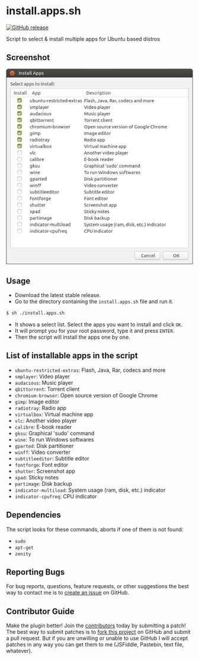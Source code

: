 # install.apps.sh

[![GitHub release](https://img.shields.io/github/release/pemre/install-apps.svg?style=flat-square)]()

Script to select &amp; install multiple apps for Ubuntu based distros

## Screenshot
![Screenshot](screenshot.png?raw=true "Screenshot")

## Usage
* Download the latest stable release.
* Go to the directory containing the `install.apps.sh` file and run it.
```bash
$ sh ./install.apps.sh
```
* It shows a select list. Select the apps you want to install and click `OK`.
* It will prompt you for your root password, type it and press `ENTER`.
* Then the script will install the apps one by one.

## List of installable apps in the script
* `ubuntu-restricted-extras`: Flash, Java, Rar, codecs and more
* `smplayer`: Video player
* `audacious`: Music player
* `qbittorrent`: Torrent client
* `chromium-browser`: Open source version of Google Chrome
* `gimp`: Image editor
* `radiotray`: Radio app
* `virtualbox`: Virtual machine app
* `vlc`: Another video player
* `calibre`: E-book reader
* `gksu`: Graphical 'sudo' command
* `wine`: To run Windows softwares
* `gparted`: Disk partitioner
* `winff`: Video converter
* `subtitleeditor`: Subtitle editor
* `fontforge`: Font editor
* `shutter`: Screenshot app
* `xpad`: Sticky notes
* `partimage`: Disk backup
* `indicator-multiload`: System usage (ram, disk, etc.) indicator
* `indicator-cpufreq`: CPU indicator

## Dependencies
The script looks for these commands, aborts if one of them is not found:
* `sudo`
* `apt-get`
* `zenity`

## Reporting Bugs
For bug reports, questions, feature requests, or other suggestions the best way to contact me is to [create an issue][newissue] on GitHub.

[newissue]: https://github.com/pemre/install-apps/issues/new

## Contributor Guide
Make the plugin better! Join the [contributors] today by submitting a patch! The best way to submit patches is to [fork this project][fork] on GitHub and submit a pull request. But if you are unwilling or unable to use GitHub I will accept patches in any way you can get them to me (JSFiddle, Pastebin, text file, whatever).

[contributors]: https://github.com/pemre/install-apps/graphs/contributors
[fork]: https://github.com/pemre/install-apps/fork
